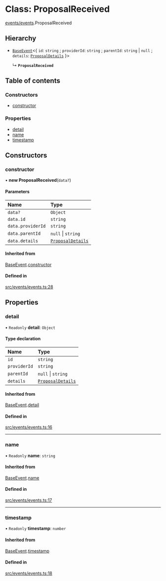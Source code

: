 # Class: ProposalReceived

[events/events](../modules/events_events).ProposalReceived

## Hierarchy

- [`BaseEvent`](events_events.BaseEvent)<{ `id`: `string` ; `providerId`: `string` ; `parentId`: `string` \| ``null`` ; `details`: [`ProposalDetails`](../interfaces/market_proposal.ProposalDetails)  }\>

  ↳ **`ProposalReceived`**

## Table of contents

### Constructors

- [constructor](events_events.ProposalReceived#constructor)

### Properties

- [detail](events_events.ProposalReceived#detail)
- [name](events_events.ProposalReceived#name)
- [timestamp](events_events.ProposalReceived#timestamp)

## Constructors

### constructor

• **new ProposalReceived**(`data?`)

#### Parameters

| Name | Type |
| :------ | :------ |
| `data?` | `Object` |
| `data.id` | `string` |
| `data.providerId` | `string` |
| `data.parentId` | ``null`` \| `string` |
| `data.details` | [`ProposalDetails`](../interfaces/market_proposal.ProposalDetails) |

#### Inherited from

[BaseEvent](events_events.BaseEvent).[constructor](events_events.BaseEvent#constructor)

#### Defined in

[src/events/events.ts:28](https://github.com/golemfactory/golem-js/blob/491c0c9/src/events/events.ts#L28)

## Properties

### detail

• `Readonly` **detail**: `Object`

#### Type declaration

| Name | Type |
| :------ | :------ |
| `id` | `string` |
| `providerId` | `string` |
| `parentId` | ``null`` \| `string` |
| `details` | [`ProposalDetails`](../interfaces/market_proposal.ProposalDetails) |

#### Inherited from

[BaseEvent](events_events.BaseEvent).[detail](events_events.BaseEvent#detail)

#### Defined in

[src/events/events.ts:16](https://github.com/golemfactory/golem-js/blob/491c0c9/src/events/events.ts#L16)

___

### name

• `Readonly` **name**: `string`

#### Inherited from

[BaseEvent](events_events.BaseEvent).[name](events_events.BaseEvent#name)

#### Defined in

[src/events/events.ts:17](https://github.com/golemfactory/golem-js/blob/491c0c9/src/events/events.ts#L17)

___

### timestamp

• `Readonly` **timestamp**: `number`

#### Inherited from

[BaseEvent](events_events.BaseEvent).[timestamp](events_events.BaseEvent#timestamp)

#### Defined in

[src/events/events.ts:18](https://github.com/golemfactory/golem-js/blob/491c0c9/src/events/events.ts#L18)
